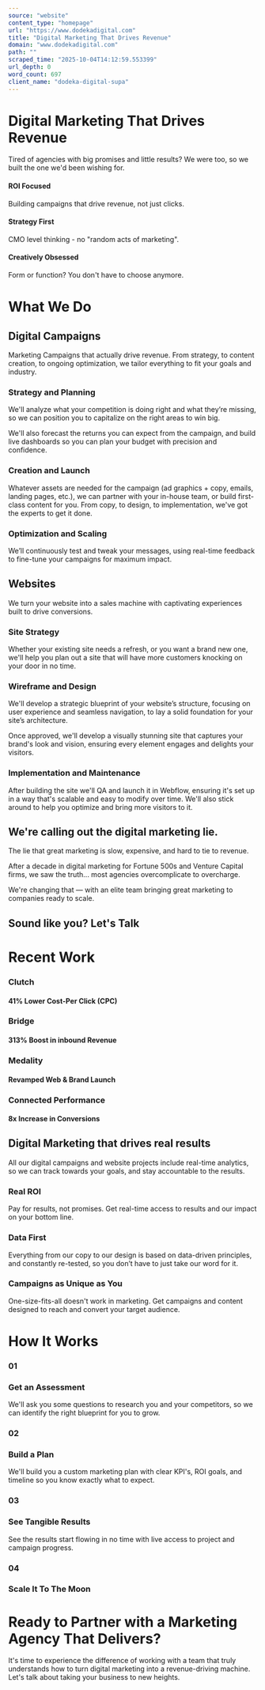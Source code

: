 ```yaml
---
source: "website"
content_type: "homepage"
url: "https://www.dodekadigital.com"
title: "Digital Marketing That Drives Revenue"
domain: "www.dodekadigital.com"
path: ""
scraped_time: "2025-10-04T14:12:59.553399"
url_depth: 0
word_count: 697
client_name: "dodeka-digital-supa"
---
```


# Digital Marketing That Drives Revenue

Tired of agencies with big promises and little results? We were too, so we built the one we'd been wishing for.

#### ROI Focused

Building campaigns that drive revenue, not just clicks.

#### Strategy First

CMO level thinking - no "random acts of marketing".

#### Creatively Obsessed

Form or function? You don't have to choose anymore.

# What We Do

## Digital Campaigns

Marketing Campaigns that actually drive revenue. From strategy, to content creation, to ongoing optimization, we tailor everything to fit your goals and industry.

### Strategy and Planning

We'll analyze what your competition is doing right and what they’re missing, so we can position you to capitalize on the right areas to win big.

We'll also forecast the returns you can expect from the campaign, and build live dashboards so you can plan your budget with precision and confidence.

### Creation and Launch

Whatever assets are needed for the campaign (ad graphics + copy, emails, landing pages, etc.), we can partner with your in-house team, or build first-class content for you. From copy, to design, to implementation, we've got the experts to get it done.

### Optimization and Scaling

We’ll continuously test and tweak your messages, using real-time feedback to fine-tune your campaigns for maximum impact.

## Websites

We turn your website into a sales machine with captivating experiences built to drive conversions.

### Site Strategy

Whether your existing site needs a refresh, or you want a brand new one, we'll help you plan out a site that will have more customers knocking on your door in no time.

### Wireframe and Design

We'll develop a strategic blueprint of your website’s structure, focusing on user experience and seamless navigation, to lay a solid foundation for your site’s architecture.

Once approved, we'll develop a visually stunning site that captures your brand's look and vision, ensuring every element engages and delights your visitors.

### Implementation and Maintenance

After building the site we'll QA and launch it in Webflow, ensuring it's set up in a way that's scalable and easy to modify over time. We'll also stick around to help you optimize and bring more visitors to it.

## We're calling out the digital marketing lie.

The lie that great marketing is slow, expensive, and hard to tie to revenue.

After a decade in digital marketing for Fortune 500s and Venture Capital firms, we saw the truth... most agencies overcomplicate to overcharge.

We're changing that — with an elite team bringing great marketing to companies ready to scale.

## Sound like you? Let's Talk

# Recent Work

### Clutch

#### 41% Lower Cost-Per Click (CPC)

### Bridge

#### 313% Boost in inbound Revenue

### Medality

#### Revamped Web & Brand Launch

### Connected Performance

#### 8x Increase in Conversions

## Digital Marketing that drives real results

All our digital campaigns and website projects include real-time analytics, so we can track towards your goals, and stay accountable to the results.

### Real ROI

Pay for results, not promises. Get real-time access to results and our impact on your bottom line.

### Data First

Everything from our copy to our design is based on data-driven principles, and constantly re-tested, so you don’t have to just take our word for it.

### Campaigns as Unique as You

One-size-fits-all doesn't work in marketing. Get campaigns and content designed to reach and convert your target audience.

# How It Works

### 01

### Get an Assessment

We'll ask you some questions to research you and your competitors, so we can identify the right blueprint for you to grow.

### 02

### Build a Plan

We'll build you a custom marketing plan with clear KPI's, ROI goals, and timeline so you know exactly what to expect.

### 03

### See Tangible Results

See the results start flowing in no time with live access to project and campaign progress.

### 04

### Scale It To The Moon

# Ready to Partner with a Marketing Agency That Delivers?

It's time to experience the difference of working with a team that truly understands how to turn digital marketing into a revenue-driving machine. Let's talk about taking your business to new heights.